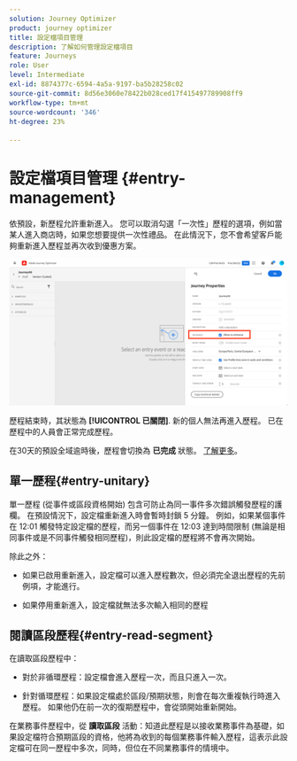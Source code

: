 ```yaml
---
solution: Journey Optimizer
product: journey optimizer
title: 設定檔項目管理
description: 了解如何管理設定檔項目
feature: Journeys
role: User
level: Intermediate
exl-id: 8874377c-6594-4a5a-9197-ba5b28258c02
source-git-commit: 8d56e3060e78422b028ced17f415497789908ff9
workflow-type: tm+mt
source-wordcount: '346'
ht-degree: 23%

---
```


# 設定檔項目管理 {#entry-management}

依預設，新歷程允許重新進入。 您可以取消勾選「一次性」歷程的選項，例如當某人進入商店時，如果您想要提供一次性禮品。 在此情況下，您不會希望客戶能夠重新進入歷程並再次收到優惠方案。

![](assets/journey-re-entrance.png)

歷程結束時，其狀態為 **[!UICONTROL 已關閉]**. 新的個人無法再進入歷程。 已在歷程中的人員會正常完成歷程。

在30天的預設全域逾時後，歷程會切換為 **已完成** 狀態。  [了解更多](journey-gs.md#global_timeout)。


## 單一歷程{#entry-unitary}

單一歷程 (從事件或區段資格開始) 包含可防止為同一事件多次錯誤觸發歷程的護欄。 在預設情況下，設定檔重新進入時會暫時封鎖 5 分鐘。 例如，如果某個事件在 12:01 觸發特定設定檔的歷程，而另一個事件在 12:03 達到時間限制 (無論是相同事件或是不同事件觸發相同歷程)，則此設定檔的歷程將不會再次開始。

除此之外：

* 如果已啟用重新進入，設定檔可以進入歷程數次，但必須完全退出歷程的先前例項，才能進行。

* 如果停用重新進入，設定檔就無法多次輸入相同的歷程

## 閱讀區段歷程{#entry-read-segment}

在讀取區段歷程中：

* 對於非循環歷程：設定檔會進入歷程一次，而且只進入一次。

* 針對循環歷程：如果設定檔處於區段/預期狀態，則會在每次重複執行時進入歷程。 如果他仍在前一次的復期歷程中，會從頭開始重新開始。

在業務事件歷程中，從 **讀取區段** 活動：知道此歷程是以接收業務事件為基礎，如果設定檔符合預期區段的資格，他將為收到的每個業務事件輸入歷程，這表示此設定檔可在同一歷程中多次，同時，但位在不同業務事件的情境中。
